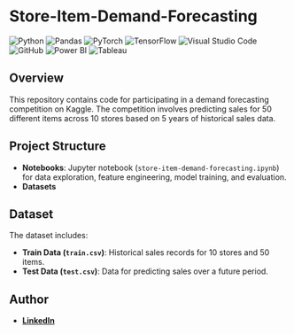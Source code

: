 # Store-Item-Demand-Forecasting
![Python](https://img.shields.io/badge/Python-3776AB.svg?style=for-the-badge&logo=Python&logoColor=white)
![Pandas](https://img.shields.io/badge/pandas-%23150458.svg?style=for-the-badge&logo=pandas&logoColor=white)
![PyTorch](https://img.shields.io/badge/PyTorch-%23EE4C2C.svg?style=for-the-badge&logo=PyTorch&logoColor=white)
![TensorFlow](https://img.shields.io/badge/TensorFlow-%23FF6F00.svg?style=for-the-badge&logo=TensorFlow&logoColor=white)
![Visual Studio Code](https://img.shields.io/badge/Visual%20Studio%20Code-0078d7.svg?style=for-the-badge&logo=visual-studio-code&logoColor=white)
![GitHub](https://img.shields.io/badge/github-%23121011.svg?style=for-the-badge&logo=github&logoColor=white)
![Power BI](https://img.shields.io/badge/Power%20BI-yellow.svg?style=for-the-badge&logo=power-bi&logoColor=white)
![Tableau](https://img.shields.io/badge/Tableau-blue.svg?style=for-the-badge&logo=tableau&logoColor=white)

## Overview
This repository contains code for participating in a demand forecasting competition on Kaggle. The competition involves predicting sales for 50 different items across 10 stores based on 5 years of historical sales data.

## Project Structure
- **Notebooks**: Jupyter notebook (`store-item-demand-forecasting.ipynb`) for data exploration, feature engineering, model training, and evaluation.
- **Datasets**

## Dataset
The dataset includes:
- **Train Data (`train.csv`)**: Historical sales records for 10 stores and 50 items.
- **Test Data (`test.csv`)**: Data for predicting sales over a future period.

## Author
- <b>[LinkedIn](https://www.linkedin.com/in/enrique-juspi-b1b5922a6/)</b>
